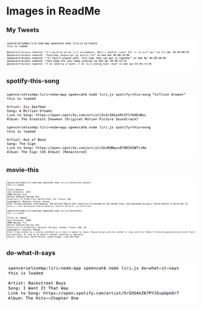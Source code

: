 # Images in ReadMe

<h3>My Tweets</h3>

![](workingImages/my-tweets.JPG)

<h3>spotify-this-song</h3>

![](workingImages/spotify-this-song.JPG)

<h3>movie-this</h3>

![](workingImages/movie-this.JPG)

<h3>do-what-it-says</h3>

![](workingImages/do-what-it-says.JPG)
